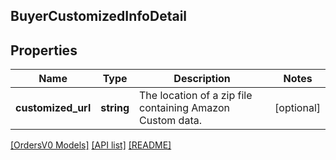 ## BuyerCustomizedInfoDetail

## Properties

Name | Type | Description | Notes
------------ | ------------- | ------------- | -------------
**customized_url** | **string** | The location of a zip file containing Amazon Custom data. | [optional]

[[OrdersV0 Models]](../) [[API list]](../../Api) [[README]](../../../README.md)
